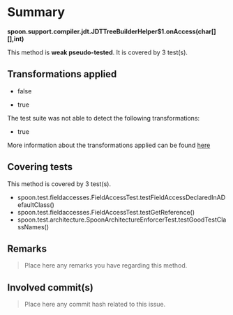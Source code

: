 # Summary
**spoon.support.compiler.jdt.JDTTreeBuilderHelper$1.onAccess(char[][],int)**

This method is **weak pseudo-tested**.
It is covered by 3 test(s). 


## Transformations applied

- false

- true


The test suite was not able to detect the following transformations:
 * true 


More information about the transformations applied can be found [here](https://github.com/STAMP-project/pitest-descartes)

## Covering tests
This method is covered by 3 test(s).
* spoon.test.fieldaccesses.FieldAccessTest.testFieldAccessDeclaredInADefaultClass()
* spoon.test.fieldaccesses.FieldAccessTest.testGetReference()
* spoon.test.architecture.SpoonArchitectureEnforcerTest.testGoodTestClassNames()


## Remarks
> Place here any remarks you have regarding this method.

## Involved commit(s)

> Place here any commit hash related to this issue.

